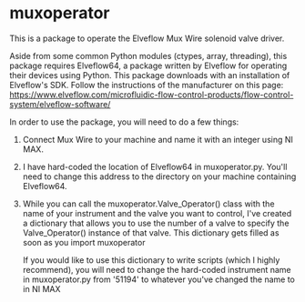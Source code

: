 # muxoperator
This is a package to operate the Elveflow Mux Wire solenoid valve driver. 

Aside from some common Python modules (ctypes, array, threading), this package requires Elveflow64, a package written by Elveflow 
for operating their devices using Python. This package downloads with an installation of Elveflow's SDK. Follow the instructions of 
the manufacturer on this page: https://www.elveflow.com/microfluidic-flow-control-products/flow-control-system/elveflow-software/

In order to use the package, you will need to do a few things:
  1) Connect Mux Wire to your machine and name it with an integer using NI MAX.
  
  2) I have hard-coded the location of Elveflow64 in muxoperator.py. You'll need to change
     this address to the directory on your machine containing Elveflow64.
     
  3) While you can call the muxoperator.Valve_Operator() class with the name of your instrument
     and the valve you want to control, I've created a dictionary that allows you to use the 
     number of a valve to specify the Valve_Operator() instance of that valve. This 
     dictionary gets filled as soon as you import muxoperator
     
     If you would like to use this dictionary to write scripts (which I highly recommend), 
     you will need to change the hard-coded instrument name in muxoperator.py from '51194'
     to whatever you've changed the name to in NI MAX

